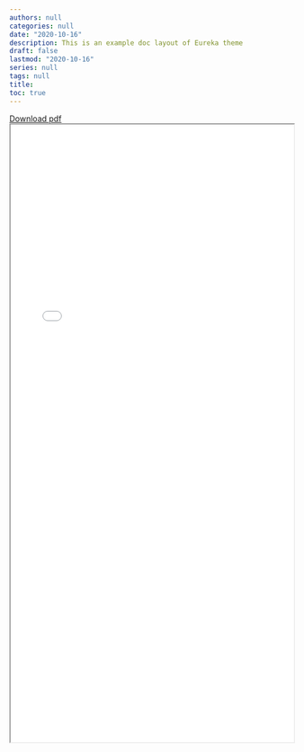 ```yaml
---
authors: null
categories: null
date: "2020-10-16"
description: This is an example doc layout of Eureka theme
draft: false
lastmod: "2020-10-16"
series: null
tags: null
title:  
toc: true
---
```


<!-- Google tag (gtag.js) -->
<script async src="https://www.googletagmanager.com/gtag/js?id=G-Q046HR4S89"></script>
<script>
  window.dataLayer = window.dataLayer || [];
  function gtag(){dataLayer.push(arguments);}
  gtag('js', new Date());

  gtag('config', 'G-Q046HR4S89');
</script>


<html>
  <head>
    <title>Mark's CV</title>
  </head>
  <a href="../materials/Nieman_CV_20240612.pdf"> Download pdf <i class="fas fa-file-download"></i></a>
  <body>
    <iframe src="../materials/Nieman_CV_20240612.pdf" width="100%" height="1100pt">
    </iframe>
  </body>
</html>